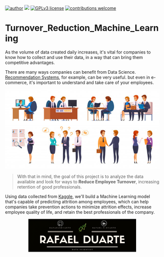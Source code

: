 [![author](https://img.shields.io/badge/author-rafaelnduarte-red.svg)](https://www.linkedin.com/in/rafael-n-duarte) [![](https://img.shields.io/badge/python-3.5+-blue.svg)](https://www.python.org/downloads/release/python-365/) [![GPLv3 license](https://img.shields.io/badge/License-GPLv3-blue.svg)](http://perso.crans.org/besson/LICENSE.html) [![contributions welcome](https://img.shields.io/badge/contributions-welcome-brightgreen.svg?style=flat)](https://github.com/rafaelnduarte/Turnover_Reduction_Machine_Learning/issues)

# Turnover_Reduction_Machine_Learning

As the volume of data created daily increases, it's vital for companies to know how to collect and use their data, in a way that can bring them competitive advantages.

There are many ways companies can benefit from Data Science. [Recommendation Systems]('https://towardsdatascience.com/recommender-systems-in-practice-cef9033bb23a'), for example, can be very useful. but even in e-commerce, it's important to understand and take care of your employees.

<p align="center" >
  <img src="data/job-applicants-interviewers-collection_1284-26227.jpg" >
</p>

> With that in mind, the goal of this project is to analyze the data available and look for ways to **Reduce Employee Turnover**, increasing retention of good professionals.

Using data collected from [Kaggle]('https://kaggle.com/'), we'll build a Machine Learning model that's capable of predicting attrition among employees, which can help companies take prevention actions to minimize attrition effects, increase employee quality of life, and retain the best professionals of the company.


<center><img width = '70%'src= "rafaelnd_banner.png"></center>

